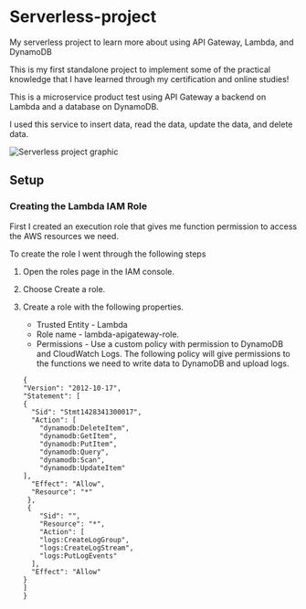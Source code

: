 # Serverless-project
My serverless project to learn more about using API Gateway, Lambda, and DynamoDB

This is my first standalone project to implement some of the practical knowledge that I have learned through my certification and online studies!

This is a microservice product test using API Gateway a backend on Lambda and a database on DynamoDB.

I used this service to insert data, read the data, update the data, and delete data.


![Serverless project graphic](https://github.com/user-attachments/assets/a23d5d71-bb0a-4c22-a463-0fa9e18dc0af)

## Setup

### Creating the Lambda IAM Role

First I created an execution role that gives me function permission to access the AWS resources we need.

To create the role I went through the following steps
1. Open the roles page in the IAM console.
2. Choose Create a role.
3. Create a role with the following properties.
   - Trusted Entity - Lambda
   - Role name - lambda-apigateway-role.
   - Permissions - Use a custom policy with permission to DynamoDB and CloudWatch Logs. The following policy will give permissions to the functions we need to write data to DynamoDB and upload logs.

   ```
   {
   "Version": "2012-10-17",
   "Statement": [
   {
     "Sid": "Stmt1428341300017",
     "Action": [
       "dynamodb:DeleteItem",
       "dynamodb:GetItem",
       "dynamodb:PutItem",
       "dynamodb:Query",
       "dynamodb:Scan",
       "dynamodb:UpdateItem"
   ],
     "Effect": "Allow",
     "Resource": "*"
    },
    {
       "Sid": "",
       "Resource": "*",
       "Action": [
       "logs:CreateLogGroup",
       "logs:CreateLogStream",
       "logs:PutLogEvents"
     ],
     "Effect": "Allow"
   }
   ]
   }
```
